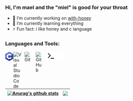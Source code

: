 ### Hi, I'm mael and the "miel" is good for your throat

- 🔭 I’m currently working on  [with-honey]
- 🌱 I’m currently learning everything
- ⚡ Fun fact: i like honey and c language

### Languages and Tools:

<img align="left" alt="C" width="26px" src="./img/c-icon.svg" />
<img align="left" alt="Visual Studio Code" width="26px" src="https://cdn.jsdelivr.net/gh/devicons/devicon/icons/vscode/vscode-original.svg" style="padding-right:10px;" />
<img align="left" alt="Git" width="26px" src="https://cdn.jsdelivr.net/gh/devicons/devicon/icons/git/git-original.svg" style="padding-right:10px;" />
<img align="left" alt="GitHub" width="26px" src="https://user-images.githubusercontent.com/3369400/139448065-39a229ba-4b06-434b-bc67-616e2ed80c8f.png" style="padding-right:10px;" />
<img align="left" alt="Terminal" width="26px" src="./img/terminal-light.svg" />
<img align="left" alt="Terminal" width="26px" src="./img/terminal-dark.svg" />


| <a href="https://github.com/anuraghazra/github-readme-stats"><img align="center" src="https://github-readme-stats.vercel.app/api?username=maelemiel&show_icons=true&include_all_commits=true&theme=buefy&hide_border=true" alt="Anurag's github stats" /></a> | <a href="https://github.com/anuraghazra/github-readme-stats"><img align="center" src="https://github-readme-stats.vercel.app/api/top-langs/?username=maelemiel&layout=compact&theme=buefy&hide_border=true" /></a> |
| ------------- | ------------- |

[with-honey]: https://github.com/maelemiel/with-honey

